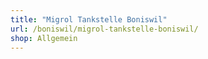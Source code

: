 ```yaml
---
title: "Migrol Tankstelle Boniswil"
url: /boniswil/migrol-tankstelle-boniswil/
shop: Allgemein
---
```

